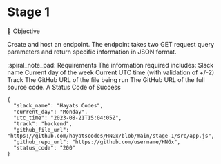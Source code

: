 # Stage 1

:dart: Objective

Create and host an endpoint.
The endpoint takes two GET request query parameters and return specific information in JSON format.

:spiral_note_pad: Requirements
The information required includes:
Slack name
Current day of the week
Current UTC time (with validation of +/-2)
Track
The GitHub URL of the file being run
The GitHub URL of the full source code.
A Status Code of Success

```
{
  "slack_name": "Hayats Codes",
  "current_day": "Monday",
  "utc_time": "2023-08-21T15:04:05Z",
  "track": "backend",
  "github_file_url": "https://github.com/hayatscodes/HNGx/blob/main/stage-1/src/app.js",
  "github_repo_url": "https://github.com/username/HNGx",
  "status_code": "200"
}
```
